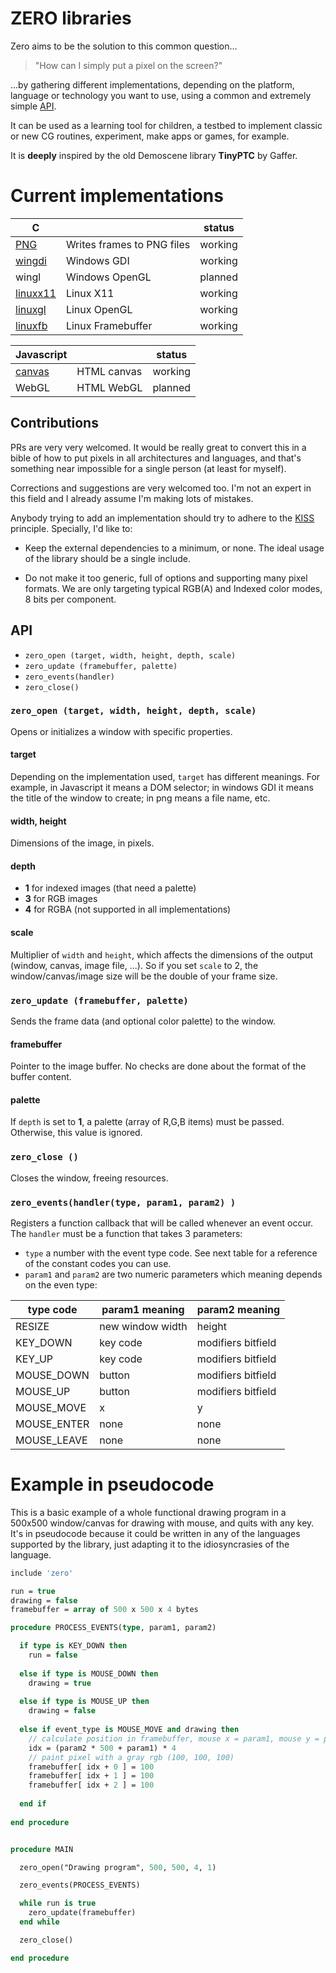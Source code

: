 # ZERO libraries

Zero aims to be the solution to this common question...

> "How can I simply put a pixel on the screen?"

...by gathering different implementations, depending on the platform, language
or technology you want to use, using a common and extremely simple [API](https://github.com/feiss/zero#api).

It can be used as a learning tool for children, a testbed to implement
classic or new CG routines, experiment, make apps or games, for example.

It is **deeply** inspired by the old Demoscene library **TinyPTC** by Gaffer.


# Current implementations

C |    |    status
-----|-------------|-------
[PNG](https://github.com/feiss/zero/tree/master/src/c/png)  | Writes frames to PNG files | working
[wingdi](https://github.com/feiss/zero/tree/master/src/c/wingdi) | Windows GDI | working
wingl | Windows OpenGL | planned
[linuxx11](https://github.com/feiss/zero/tree/master/src/c/linuxx11) | Linux X11 | working
[linuxgl](https://github.com/feiss/zero/tree/master/src/c/linuxgl) | Linux OpenGL | working
[linuxfb](https://github.com/feiss/zero/tree/master/src/c/linuxfb) | Linux Framebuffer | working

Javascript  |   | status
-----|-------------|-------
[canvas](https://github.com/feiss/zero/tree/master/src/js/canvas) | HTML canvas | working
WebGL | HTML WebGL | planned


## Contributions

PRs are very very welcomed. It would be really great to convert this in a bible of how to put pixels in all architectures and languages, and that's something near impossible for a single person (at least for myself).

Corrections and suggestions are very welcomed too. I'm not an expert in this field and I already assume I'm making lots of mistakes.

Anybody trying to add an implementation should try to adhere to the [KISS](https://en.wikipedia.org/wiki/KISS_principle) principle. Specially, I'd like to:

* Keep the external dependencies to a minimum, or none. The ideal usage of
the library should be a single include.

* Do not make it too generic, full of options and supporting many pixel formats.
We are only targeting typical RGB(A) and Indexed color modes, 8 bits per component.



## API

* `zero_open (target, width, height, depth, scale)`
* `zero_update (framebuffer, palette)`
* `zero_events(handler)`
* `zero_close()`

### `zero_open (target, width, height, depth, scale)`

Opens or initializes a window with specific properties.

#### target
Depending on the implementation used, `target` has different meanings.
For example, in Javascript it means a DOM selector;
in windows GDI it means the title of the window to create;
in png means a file name, etc.

#### width, height

Dimensions of the image, in pixels.

#### depth

- **1** for indexed images (that need a palette)
- **3** for RGB images
- **4** for RGBA (not supported in all implementations)

#### scale

Multiplier of `width` and `height`, which affects the dimensions of the output (window, canvas, image file, ...).
So if you set `scale` to 2, the window/canvas/image size will be the double of your frame size.



### `zero_update (framebuffer, palette)`

Sends the frame data (and optional color palette) to the window.

#### framebuffer

Pointer to the image buffer. No checks are done about the format of the buffer content.

#### palette

If `depth` is set to **1**, a palette (array of R,G,B items) must be passed.
Otherwise, this value is ignored.

### `zero_close ()`

Closes the window, freeing resources.

### `zero_events(handler(type, param1, param2) )`

Registers a function callback that will be called whenever an event occur. The `handler` must be a function that takes 3 parameters:

* `type` a number with the event type code. See next table for a reference of the constant codes you can use.
* `param1` and `param2` are two numeric parameters which meaning depends on the even type:

type code | param1 meaning | param2 meaning
----------|----------|-----------
RESIZE  | new window width   | height 
KEY_DOWN | key code   | modifiers bitfield
KEY_UP |  key code  |  modifiers bitfield 
MOUSE_DOWN |  button  | modifiers bitfield  
MOUSE_UP |  button  | modifiers bitfield 
MOUSE_MOVE |  x  | y 
MOUSE_ENTER |  none   |  none
MOUSE_LEAVE |  none   |  none 


# Example in pseudocode

This is a basic example of a whole functional drawing program in a 500x500 window/canvas for drawing with mouse, and quits with any key. It's in pseudocode because it could be written in any of the languages supported by the library, just adapting it to the idiosyncrasies of the language.

```pascal
include 'zero'

run = true
drawing = false
framebuffer = array of 500 x 500 x 4 bytes

procedure PROCESS_EVENTS(type, param1, param2)

  if type is KEY_DOWN then
    run = false
  
  else if type is MOUSE_DOWN then
    drawing = true
    
  else if type is MOUSE_UP then
    drawing = false
    
  else if event_type is MOUSE_MOVE and drawing then
    // calculate position in framebuffer, mouse x = param1, mouse y = param2
    idx = (param2 * 500 + param1) * 4
    // paint pixel with a gray rgb (100, 100, 100)
    framebuffer[ idx + 0 ] = 100
    framebuffer[ idx + 1 ] = 100
    framebuffer[ idx + 2 ] = 100
  
  end if
  
end procedure


procedure MAIN

  zero_open("Drawing program", 500, 500, 4, 1)

  zero_events(PROCESS_EVENTS)

  while run is true
    zero_update(framebuffer)
  end while

  zero_close()

end procedure
```

